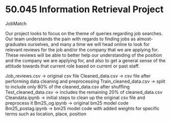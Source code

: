 # 50.045 Information Retrieval Project

JobMatch

Our project looks to focus on the theme of queries regarding job searches. Our team understands the pain with regards to finding jobs as almost-graduates ourselves, and many a time we will head online to look for relevant reviews for the job and/or the company that we are applying for. These reviews will be able to better help our understanding of the position and the company we are applying for, and also to get a general sense of the attitude towards that current role based on current or past staff.


Job_reviews.csv → original csv file
Cleaned_data.csv → csv file after performing data cleaning and preprocessing
Train_cleaned_data.csv → split to include only 80% of the cleaned_data.csv after shuffling
Test_cleaned_data.csv → includes the remaining 20% of cleaned_data.csv
Cleandata.ipynb → initial steps to clean up the original csv file and preprocess it
Bm25_og.ipynb → original bm25 model code
Bm25_postag.ipynb → bm25 model code with added weights for specific terms such as location, place, position


